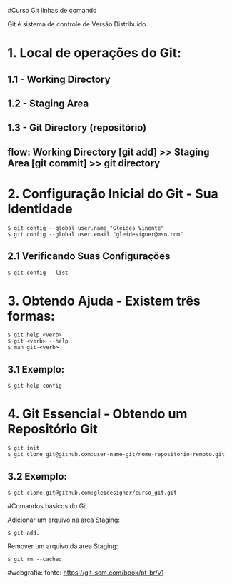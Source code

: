#Curso Git linhas de comando

Git é sistema de controle de Versão Distribuído

# 1. Local de operações do Git:
## 1.1 - Working Directory
## 1.2 - Staging Area
## 1.3 - Git Directory (repositório)

## flow: Working Directory [git add] >> Staging Area [git commit] >> git directory

# 2. Configuração Inicial do Git - Sua Identidade

	$ git config --global user.name "Gleides Vinente"
	$ git config --global user.email "gleidesigner@msn.com"

## 2.1 Verificando Suas Configurações

	$ git config --list

# 3. Obtendo Ajuda - Existem três formas:

	$ git help <verb>
	$ git <verb> --help
	$ man git-<verb>

## 3.1 Exemplo:

	$ git help config

# 4. Git Essencial - Obtendo um Repositório Git

	$ git init
	$ git clone git@github.com:user-name-git/nome-repositorio-remoto.git

## 3.2 Exemplo:

	$ git clone git@github.com:gleidesigner/curso_git.git



#Comandos básicos do Git

Adicionar um arquivo na area Staging:

	$ git add.

Remover um arquivo da area Staging:
	
	$ git rm --cached



#webgrafia: fonte: https://git-scm.com/book/pt-br/v1